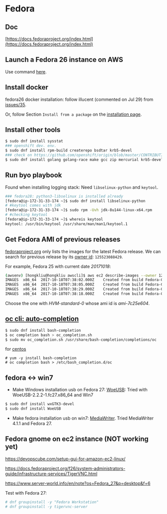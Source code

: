 # Fedora

## Doc

[https://docs.fedoraproject.org/index.html](https://docs.fedoraproject.org/index.html)

## Launch a Fedora 26 instance on AWS

Use command [here](https://github.com/hongkailiu/svt-case-doc/blob/master/cloud/ec2/ec2.md#fedora-26).

## Install docker
fedora26 docker installation: follow illucent (commented on Jul 29) from [issues/35](https://github.com/docker/for-linux/issues/35).

Or, follow Section <code>Install from a package</code> on the [installation page](https://docs.docker.com/engine/installation/linux/docker-ce/fedora/#install-from-a-package).

## Install other tools

```sh
$ sudo dnf install sysstat
### openshift dev. env.
$ sudo dnf install rpm-build createrepo bsdtar krb5-devel
### check on https://github.com/openshift/origin/blob/master/CONTRIBUTING.adoc
$ sudo dnf install golang golang-race make gcc zip mercurial krb5-devel bsdtar bc rsync bind-utils file jq tito createrepo openssl gpgme gpgme-devel libassuan libassuan-devel

```

## Run byo playbook

Found when installing logging stack: Need <code>libselinux-python</code> and <code>keytool</code>.


```sh
### fedora28: python3-libselinux is installed already
[fedora@ip-172-31-33-174 ~]$ sudo dnf install libselinux-python
# #keytool comes with jdk
[fedora@ip-172-31-33-174 ~]$ sudo rpm -Uvh jdk-8u144-linux-x64.rpm 
# #checking keytool
[fedora@ip-172-31-33-174 ~]$ whereis keytool
keytool: /usr/bin/keytool /usr/share/man/man1/keytool.1
```

## Get Fedora AMI of previous releases
[fedoraproject.org](https://alt.fedoraproject.org/cloud/) only lists the images for the latest Fedora release. We can search for previous
release by its [owner id](https://ask.fedoraproject.org/en/question/51307/ec2-hvm-ami-for-fedora/?answer=73237#post-id-73237):
<code>125523088429</code>.

For example, Fedora 25 with current date _20171018_:

```sh
(awsenv) [hongkliu@hongkliu awscli]$ aws ec2 describe-images --owner 125523088429 --output text --region us-west-2 | grep Fedora-Cloud-Base-25 | grep 20171018
IMAGES	x86_64	2017-10-18T07:38:02.000Z	Created from build Fedora-Cloud-Base-25-20171018.0.x86_64	xen	ami-5b2be823	125523088429/Fedora-Cloud-Base-25-20171018.0.x86_64-us-west-2-PV-gp2-0	machine	aki-fc8f11cc	Fedora-Cloud-Base-25-20171018.0.x86_64-us-west-2-PV-gp2-0	125523088429	True	/dev/sda	ebs	available	paravirtual
IMAGES	x86_64	2017-10-18T07:38:05.000Z	Created from build Fedora-Cloud-Base-25-20171018.0.x86_64	xen	ami-7c25e604	125523088429/Fedora-Cloud-Base-25-20171018.0.x86_64-us-west-2-HVM-standard-0	machine		Fedora-Cloud-Base-25-20171018.0.x86_64-us-west-2-HVM-standard-0	125523088429	True	/dev/sda1	ebs	available	hvm
IMAGES	x86_64	2017-10-18T07:38:29.000Z	Created from build Fedora-Cloud-Base-25-20171018.0.x86_64	xen	ami-c525e6bd	125523088429/Fedora-Cloud-Base-25-20171018.0.x86_64-us-west-2-PV-standard-0	machine	aki-fc8f11cc	Fedora-Cloud-Base-25-20171018.0.x86_64-us-west-2-PV-standard-0	125523088429	True	/dev/sda	ebs	available	paravirtual
IMAGES	x86_64	2017-10-18T07:38:18.000Z	Created from build Fedora-Cloud-Base-25-20171018.0.x86_64	xen	ami-fe26e586	125523088429/Fedora-Cloud-Base-25-20171018.0.x86_64-us-west-2-HVM-gp2-0	machine		Fedora-Cloud-Base-25-20171018.0.x86_64-us-west-2-HVM-gp2-0	125523088429	True	/dev/sda1	ebs	available	hvm
```

Choose the one with _HVM-standard-0_ whose ami id is _ami-7c25e604_.


## [oc cli: auto-completion](https://bierkowski.com/openshift-cli-morsels-enable-oc-shell-completion/)

```sh
$ sudo dnf install bash-completion
$ oc completion bash > oc_completion.sh
$ sudo mv oc_completion.sh /usr/share/bash-completion/completions/oc
```

for [centos](https://medium.com/@ismailyenigul/how-to-enable-openshift-oc-bash-auto-completion-958b80e56e17)

```
# yum -y install bash-completion
# oc completion bash > /etc/bash_completion.d/oc
```

## fedora <-> win7

* Make Windows installation usb on Fedora 27: [WoeUSB](https://github.com/slacka/WoeUSB): Tried with WoeUSB-2.2.2-1.fc27.x86_64 and Win7

```sh
$ sudo dnf install wxGTK3-devel
$ sudo dnf install WoeUSB
```

* Make fedora installation usb on win7: [MediaWriter](https://github.com/MartinBriza/MediaWriter). Tried MediaWriter 4.1.1 and Fedora 27.


## Fedora gnome on ec2 instance (NOT working yet)

https://devopscube.com/setup-gui-for-amazon-ec2-linux/

https://docs.fedoraproject.org/f26/system-administrators-guide/infrastructure-services/TigerVNC.html

https://www.server-world.info/en/note?os=Fedora_27&p=desktop&f=6

Test with Fedora 27:

```sh
# dnf groupinstall -y "Fedora Workstation"
# dnf groupinstall -y tigervnc-server
```
